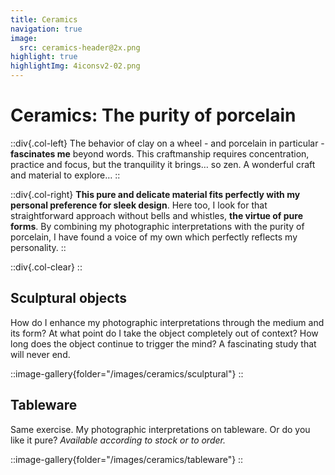 ```yaml
---
title: Ceramics
navigation: true
image:
  src: ceramics-header@2x.png
highlight: true
highlightImg: 4iconsv2-02.png
---
```


# Ceramics: The purity of porcelain

::div{.col-left}
The behavior of clay on a wheel - and porcelain in particular - **fascinates me** beyond words. This craftmanship requires concentration, practice and focus, but the tranquility it brings… so zen. A wonderful craft and material to explore…
::

::div{.col-right}
**This pure and delicate material fits perfectly with my personal preference for sleek design**. Here too, I look for that straightforward approach without bells and whistles, **the virtue of pure forms**. By combining my photographic interpretations with the purity of porcelain, I have found a voice of my own which perfectly reflects my personality.
::

::div{.col-clear}
::

## Sculptural objects

How do I enhance my photographic interpretations through the medium and its form? At what point do I take the object completely out of context? How long does the object continue to trigger the mind? A fascinating study that will never end.

::image-gallery{folder="/images/ceramics/sculptural"}
::

## Tableware

Same exercise. My photographic interpretations on tableware. Or do you like it pure? _Available according to stock or to order._

::image-gallery{folder="/images/ceramics/tableware"}
::
